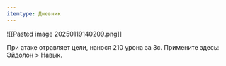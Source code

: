 ```yaml
---
itemtype: Дневник
---
```

![[Pasted image 20250119140209.png]]

При атаке отравляет цели, нанося 210 урона за 3с.
Примените здесь: Эйдолон > Навык.